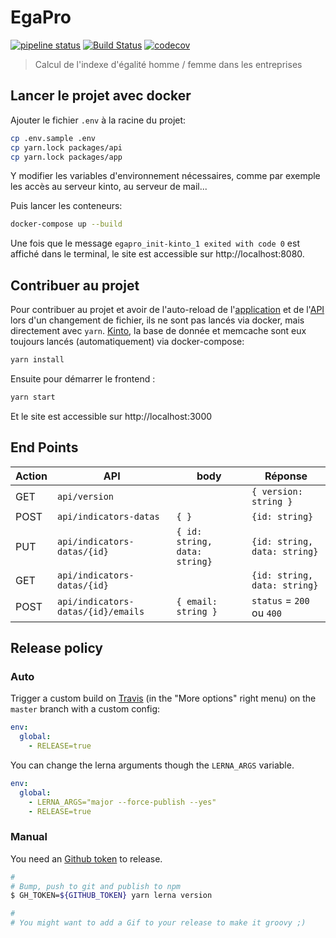 # EgaPro

[![pipeline status](https://gitlab.factory.social.gouv.fr/SocialGouv/egapro/badges/master/pipeline.svg)](https://gitlab.factory.social.gouv.fr/SocialGouv/egapro/commits/master)
[![Build Status](https://travis-ci.com/SocialGouv/egapro.svg?branch=master)](https://travis-ci.com/SocialGouv/egapro)
[![codecov](https://codecov.io/gh/SocialGouv/egapro/branch/master/graph/badge.svg)](https://codecov.io/gh/SocialGouv/egapro)

> Calcul de l'indexe d'égalité homme / femme dans les entreprises

## Lancer le projet avec docker

Ajouter le fichier `.env` à la racine du projet:

```bash
cp .env.sample .env
cp yarn.lock packages/api
cp yarn.lock packages/app
```

Y modifier les variables d'environnement nécessaires, comme par exemple les
accès au serveur kinto, au serveur de mail...

Puis lancer les conteneurs:

```bash
docker-compose up --build
```

Une fois que le message `egapro_init-kinto_1 exited with code 0` est affiché dans le terminal, le site est accessible sur http://localhost:8080.

## Contribuer au projet

Pour contribuer au projet et avoir de l'auto-reload de
l'[application](./packages/app) et de l'[API](./packages/api) lors d'un
changement de fichier, ils ne sont pas lancés via docker, mais directement
avec `yarn`. [Kinto](https://kinto.readthedocs.io), la base de donnée et
memcache sont eux toujours lancés (automatiquement) via docker-compose:

```bash
yarn install
```

Ensuite pour démarrer le frontend :

```bash
yarn start
```

Et le site est accessible sur http://localhost:3000

## End Points

| Action | API                                | body                          | Réponse                      |
| ------ | ---------------------------------- | ----------------------------- | ---------------------------- |
| GET    | `api/version`                      |                               | `{ version: string }`        |
| POST   | `api/indicators-datas`             | `{ }`                         | `{id: string}`               |
| PUT    | `api/indicators-datas/{id}`        | `{ id: string, data: string}` | `{id: string, data: string}` |
| GET    | `api/indicators-datas/{id}`        |                               | `{id: string, data: string}` |
| POST   | `api/indicators-datas/{id}/emails` | `{ email: string }`           | `status` = `200` ou `400`    |

## Release policy

### Auto

Trigger a custom build on [Travis](https://travis-ci.com/SocialGouv/egapro) (in the "More options" right menu) on the `master` branch with a custom config:

```yml
env:
  global:
    - RELEASE=true
```

You can change the lerna arguments though the `LERNA_ARGS` variable.

```yml
env:
  global:
    - LERNA_ARGS="major --force-publish --yes"
    - RELEASE=true
```

### Manual

You need an [Github token](https://github.com/settings/tokens/new) to release.

```sh
#
# Bump, push to git and publish to npm
$ GH_TOKEN=${GITHUB_TOKEN} yarn lerna version

#
# You might want to add a Gif to your release to make it groovy ;)
```
